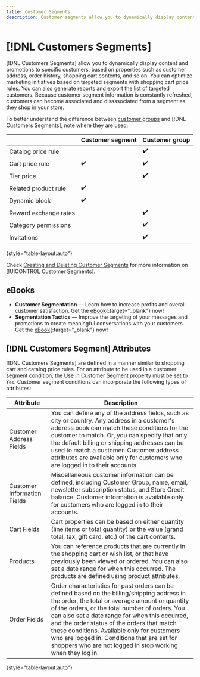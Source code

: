 ```yaml
---
title: Customer Segments
description: Customer segments allow you to dynamically display content and promotions to specific customers.
---
```


# [!DNL Customers Segments] 

[!DNL Customers Segments] allow you to dynamically display content and promotions to specific customers, based on properties such as customer address, order history, shopping cart contents, and so on. You can optimize marketing initiatives based on targeted segments with shopping cart price rules. You can also generate reports and export the list of targeted customers. Because customer segment information is constantly refreshed, customers can become associated and disassociated from a segment as they shop in your store.

To better understand the difference between [customer groups](../customers/customer-groups.md) and [!DNL Customers Segments], note where they are used:

||Customer segment|Customer group|
|--- |--- |--- |
|Catalog price rule||✔️|
|Cart price rule|✔️|✔️|
|Tier price||✔️|
|Related product rule|✔️||
|Dynamic block|✔️||
|Reward exchange rates||✔️|
|Category permissions||✔️|
|Invitations||✔️|

{style="table-layout:auto"}

Check [Creating and Deleting Customer Segments](../customers/customer-segment-create.md) for more information on [!UICONTROL Customer Segments].

## eBooks

- **Customer Segmentation** — Learn how to increase profits and overall customer satisfaction. Get the [eBook](https://magento.com/resources/identifying-your-most-profitable-customers-introduction-customer-segmentation){:target="_blank"} now!
- **Segmentation Tactics** — Improve the targeting of your messages and promotions to create meaningful conversations with your customers. Get the [eBook](https://magento.com/resources/3-segmentation-tactics-ignite-conversion){:target="_blank"} now!

## [!DNL Customers Segment] Attributes

[!DNL Customers Segments] are defined in a manner similar to shopping cart and catalog price rules. For an attribute to be used in a customer segment condition, the [Use in Customer Segment](https://docs.magento.com/user-guide/stores/attributes-customer.html) property must be set to `Yes`. Customer segment conditions can incorporate the following types of attributes:

| Attribute | Description |
|---|---|
| Customer Address Fields | You can define any of the address fields, such as city or country. Any address in a customer's address book can match these conditions for the customer to match. Or, you can specify that only the default billing or shipping addresses can be used to match a customer. Customer address attributes are available only for customers who are logged in to their accounts. |
| Customer Information Fields | Miscellaneous customer information can be defined, including Customer Group, name, email, newsletter subscription status, and Store Credit balance. Customer information is available only for customers who are logged in to their accounts. |
| Cart Fields | Cart properties can be based on either quantity (line items or total quantity) or the value (grand total, tax, gift card, etc.) of the cart contents. |
| Products | You can reference products that are currently in the shopping cart or wish list, or that have previously been viewed or ordered. You can also set a date range for when this occurred. The products are defined using product attributes. |
| Order Fields | Order characteristics for past orders can be defined based on the billing/shipping address in the order, the total or average amount or quantity of the orders, or the total number of orders. You can also set a date range for when this occurred, and the order status of the orders that match these conditions. Available only for customers who are logged in. Conditions that are set for shoppers who are not logged in stop working when they log in. |

{style="table-layout:auto"}
